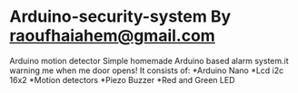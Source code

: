 # Arduino-security-system By raoufhaiahem@gmail.com
Arduino motion detector
Simple homemade Arduino based alarm system.it warning me when me door opens! It consists of:
  *Arduino Nano
  *Lcd i2c 16x2
  *Motion detectors
  *Piezo Buzzer
  *Red and Green LED


